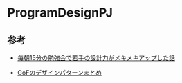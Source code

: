 # ProgramDesignPJ

## 参考

- [毎朝15分の勉強会で若手の設計力がメキメキアップした話](https://qiita.com/kojimadev/items/99d2aa1c9bc67a835480)

- [GoFのデザインパターンまとめ](https://qiita.com/i-tanaka730/items/c63c6c22abd1477e0ba0)